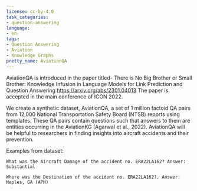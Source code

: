 ```yaml
---
license: cc-by-4.0
task_categories:
- question-answering
language:
- en
tags:
- Question Answering
- Aviation
- Knowledge Graphs
pretty_name: AviationQA
---
```

AviationQA is introduced in the paper titled- There is No Big Brother or Small Brother: Knowledge Infusion in Language Models for Link Prediction and Question Answering
https://arxiv.org/abs/2301.04013
The paper is accepted in the main conference of ICON 2022.

We create a synthetic dataset, AviationQA, a set of 1 million factoid QA pairs from 12,000 National Transportation Safety Board (NTSB) reports using templates. These QA pairs contain questions such that answers to them are entities occurring in the AviationKG (Agarwal et al., 2022). AviationQA will be helpful to researchers in finding insights into aircraft accidents and their prevention.

Examples from dataset:

    What was the Aircraft Damage of the accident no. ERA22LA162? Answer: Substantial

    Where was the Destination of the accident no. ERA22LA162?, Answer: Naples, GA (APH)